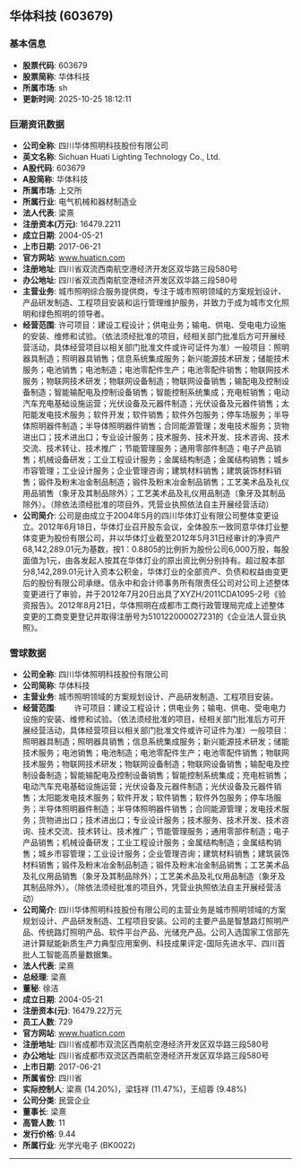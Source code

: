 ## 华体科技 (603679)

### 基本信息

- **股票代码**: 603679
- **股票简称**: 华体科技
- **所属市场**: sh
- **更新时间**: 2025-10-25 18:12:11

### 巨潮资讯数据

- **公司全称**: 四川华体照明科技股份有限公司
- **英文名称**: Sichuan Huati Lighting Technology Co., Ltd.
- **A股代码**: 603679
- **A股简称**: 华体科技
- **所属市场**: 上交所
- **所属行业**: 电气机械和器材制造业
- **法人代表**: 梁熹
- **注册资本(万元)**: 16479.2211
- **成立日期**: 2004-05-21
- **上市日期**: 2017-06-21
- **官方网站**: www.huaticn.com
- **注册地址**: 四川省双流西南航空港经济开发区双华路三段580号
- **办公地址**: 四川省双流西南航空港经济开发区双华路三段580号
- **主营业务**: 城市照明综合服务提供商，专注于城市照明领域的方案规划设计、产品研发制造、工程项目安装和运行管理维护服务，并致力于成为城市文化照明和绿色照明的领导者。
- **经营范围**: 许可项目：建设工程设计；供电业务；输电、供电、受电电力设施的安装、维修和试验。（依法须经批准的项目，经相关部门批准后方可开展经营活动，具体经营项目以相关部门批准文件或许可证件为准）一般项目：照明器具制造；照明器具销售；信息系统集成服务；新兴能源技术研发；储能技术服务；电池销售；电池制造；电池零配件生产；电池零配件销售；物联网技术服务；物联网技术研发；物联网设备制造；物联网设备销售；输配电及控制设备制造；智能输配电及控制设备销售；智能控制系统集成；充电桩销售；电动汽车充电基础设施运营；光伏设备及元器件制造；光伏设备及元器件销售；太阳能发电技术服务；软件开发；软件销售；软件外包服务；停车场服务；半导体照明器件制造；半导体照明器件销售；合同能源管理；发电技术服务；货物进出口；技术进出口；专业设计服务；技术服务、技术开发、技术咨询、技术交流、技术转让、技术推广；节能管理服务；通用零部件制造；电子产品销售；机械设备研发；工业工程设计服务；金属结构制造；金属结构销售；城乡市容管理；工业设计服务；企业管理咨询；建筑材料销售；建筑装饰材料销售；锻件及粉末冶金制品制造；锻件及粉末冶金制品销售；工艺美术品及礼仪用品销售（象牙及其制品除外）；工艺美术品及礼仪用品制造（象牙及其制品除外）。（除依法须经批准的项目外，凭营业执照依法自主开展经营活动）
- **公司简介**: 公司是由成立于2004年5月的四川华体灯业有限公司整体变更设立。2012年6月18日，华体灯业召开股东会议，全体股东一致同意华体灯业整体变更为股份有限公司，并以华体灯业截至2012年5月31日经审计的净资产68,142,289.01元为基数，按1：0.8805的比例折为股份公司6,000万股，每股面值为1元，由各发起人按其在华体灯业的原出资比例分别持有。超过股本部分8,142,289.01元计入资本公积金，华体灯业的全部资产、负债和权益由变更后的股份有限公司承继。信永中和会计师事务所有限责任公司对公司上述整体变更进行了审验，并于2012年7月20日出具了XYZH/2011CDA1095-2号《验资报告》。2012年8月21日，华体照明在成都市工商行政管理局完成上述整体变更的工商变更登记并取得注册号为510122000027231的《企业法人营业执照》。

### 雪球数据

- **公司全称**: 四川华体照明科技股份有限公司
- **公司简称**: 华体科技
- **主营业务**: 城市照明领域的方案规划设计、产品研发制造、工程项目安装。
- **经营范围**: 　　许可项目：建设工程设计；供电业务；输电、供电、受电电力设施的安装、维修和试验。（依法须经批准的项目，经相关部门批准后方可开展经营活动，具体经营项目以相关部门批准文件或许可证件为准）一般项目：照明器具制造；照明器具销售；信息系统集成服务；新兴能源技术研发；储能技术服务；电池销售；电池制造；电池零配件生产；电池零配件销售；物联网技术服务；物联网技术研发；物联网设备制造；物联网设备销售；输配电及控制设备制造；智能输配电及控制设备销售；智能控制系统集成；充电桩销售；电动汽车充电基础设施运营；光伏设备及元器件制造；光伏设备及元器件销售；太阳能发电技术服务；软件开发；软件销售；软件外包服务；停车场服务；半导体照明器件制造；半导体照明器件销售；合同能源管理；发电技术服务；货物进出口；技术进出口；专业设计服务；技术服务、技术开发、技术咨询、技术交流、技术转让、技术推广；节能管理服务；通用零部件制造；电子产品销售；机械设备研发；工业工程设计服务；金属结构制造；金属结构销售；城乡市容管理；工业设计服务；企业管理咨询；建筑材料销售；建筑装饰材料销售；锻件及粉末冶金制品制造；锻件及粉末冶金制品销售；工艺美术品及礼仪用品销售（象牙及其制品除外）；工艺美术品及礼仪用品制造（象牙及其制品除外）。（除依法须经批准的项目外，凭营业执照依法自主开展经营活动）
- **公司简介**: 四川华体照明科技股份有限公司的主营业务是城市照明领域的方案规划设计、产品研发制造、工程项目安装。公司的主要产品是智慧路灯照明产品、传统路灯照明产品、软件平台产品、光储充产品。公司入选国家工信部先进计算赋能新质生产力典型应用案例、科技成果评定-国际先进水平、四川首批人工智能高质量数据集。
- **法人代表**: 梁熹
- **总经理**: 梁熹
- **董秘**: 徐洁
- **成立日期**: 2004-05-21
- **注册资本(元)**: 16479.22万元
- **员工人数**: 729
- **官方网站**: www.huaticn.com
- **注册地址**: 四川省成都市双流区西南航空港经济开发区双华路三段580号
- **办公地址**: 四川省成都市双流区西南航空港经济开发区双华路三段580号
- **上市日期**: 2017-06-21
- **所属省份**: 四川省
- **实际控制人**: 梁熹 (14.20%)，梁钰祥 (11.47%)，王绍蓉 (9.48%)
- **公司分类**: 民营企业
- **董事长**: 梁熹
- **高管人数**: 11
- **发行价格**: 9.44
- **所属行业**: 光学光电子 (BK0022)

---